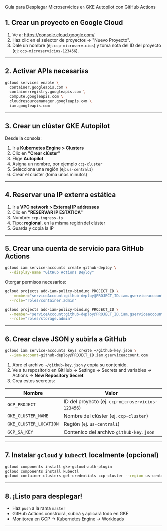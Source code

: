 
Guía para Desplegar Microservicios en GKE Autopilot con GitHub Actions

## 1. Crear un proyecto en Google Cloud

1. Ve a: https://console.cloud.google.com/
2. Haz clic en el selector de proyectos → "Nuevo Proyecto".
3. Dale un nombre (ej: `ccp-microservicios`) y toma nota del ID del proyecto (ej: `ccp-microservicios-123456`).

---

## 2. Activar APIs necesarias

```bash
gcloud services enable \
  container.googleapis.com \
  containerregistry.googleapis.com \
  compute.googleapis.com \
  cloudresourcemanager.googleapis.com \
  iam.googleapis.com
```

---

## 3. Crear un clúster GKE Autopilot

Desde la consola:

1. Ir a **Kubernetes Engine > Clusters**
2. Clic en **"Crear clúster"**
3. Elige **Autopilot**
4. Asigna un nombre, por ejemplo `ccp-cluster`
5. Selecciona una región (ej: `us-central1`)
6. Crear el clúster (toma unos minutos)

---

## 4. Reservar una IP externa estática

1. Ir a **VPC network > External IP addresses**
2. Clic en **"RESERVAR IP ESTÁTICA"**
3. Nombre: `ccp-ingress-ip`
4. Tipo: **regional**, en la misma región del clúster
5. Guarda y copia la IP

---

## 5. Crear una cuenta de servicio para GitHub Actions

```bash
gcloud iam service-accounts create github-deploy \
  --display-name "GitHub Actions Deploy"
```

Otorgar permisos necesarios:

```bash
gcloud projects add-iam-policy-binding PROJECT_ID \
  --member="serviceAccount:github-deploy@PROJECT_ID.iam.gserviceaccount.com" \
  --role="roles/container.admin"

gcloud projects add-iam-policy-binding PROJECT_ID \
  --member="serviceAccount:github-deploy@PROJECT_ID.iam.gserviceaccount.com" \
  --role="roles/storage.admin"
```

---

## 6. Crear clave JSON y subirla a GitHub

```bash
gcloud iam service-accounts keys create ~/github-key.json \
  --iam-account=github-deploy@PROJECT_ID.iam.gserviceaccount.com
```

1. Abre el archivo `~/github-key.json` y copia su contenido.
2. Ve a tu repositorio en GitHub → Settings → Secrets and variables → Actions → **New Repository Secret**
3. Crea estos secretos:

| Nombre                 | Valor                                                  |
|------------------------|--------------------------------------------------------|
| `GCP_PROJECT`          | ID del proyecto (ej. `ccp-microservicios-123456`)      |
| `GKE_CLUSTER_NAME`     | Nombre del clúster (ej. `ccp-cluster`)                 |
| `GKE_CLUSTER_LOCATION` | Región (ej. `us-central1`)                             |
| `GCP_SA_KEY`           | Contenido del archivo `github-key.json`               |

---

## 7. Instalar `gcloud` y `kubectl` localmente (opcional)

```bash
gcloud components install gke-gcloud-auth-plugin
gcloud components install kubectl
gcloud container clusters get-credentials ccp-cluster --region us-central1
```

---

## 8. ¡Listo para desplegar!

- Haz `push` a la rama `master`
- GitHub Actions construirá, subirá y aplicará todo en GKE
- Monitorea en GCP → Kubernetes Engine → Workloads

---
